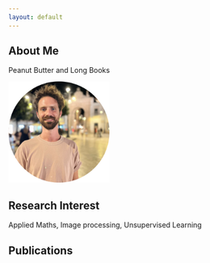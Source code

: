 ```yaml
---
layout: default
---
```


## About Me

Peanut Butter and Long Books

<img class="profile-picture" src="portraitround.png" width="200">

## Research Interest

Applied Maths, Image processing, Unsupervised Learning

## Publications 

